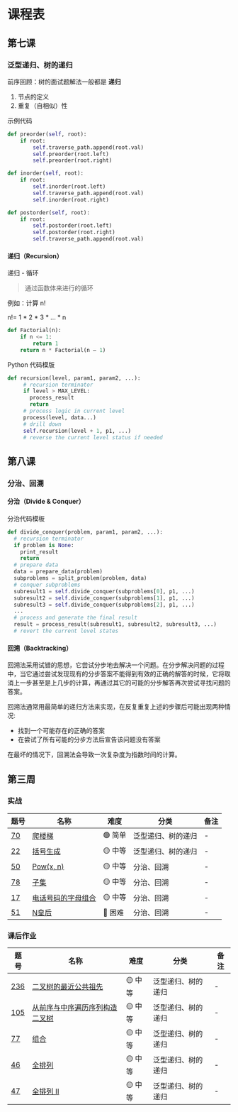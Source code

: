 # 课程表

## 第七课
### 泛型递归、树的递归

前序回顾：树的面试题解法一般都是 **递归**

1. 节点的定义
2. 重复（自相似）性

示例代码
```python
def preorder(self, root):
    if root:
        self.traverse_path.append(root.val)
        self.preorder(root.left)
        self.preorder(root.right)

def inorder(self, root):
    if root:
        self.inorder(root.left)
        self.traverse_path.append(root.val)
        self.inorder(root.right)

def postorder(self, root):
    if root:
        self.postorder(root.left)
        self.postorder(root.right)
        self.traverse_path.append(root.val)
```

#### 递归（Recursion）

递归 - 循环
>通过函数体来进行的循环

例如：计算 n!


n!= 1 * 2 * 3 * ... * n

```python
def Factorial(n):
    if n <= 1:
        return 1
    return n * Factorial(n — 1)
```

Python 代码模版
```python
def recursion(level, param1, param2, ...):
     # recursion terminator
     if level > MAX_LEVEL:
       process_result
       return
     # process logic in current level
     process(level, data...)
     # drill down
     self.recursion(level + 1, p1, ...)
     # reverse the current level status if needed
```
##  第八课
### 分治、回溯

#### 分治（Divide & Conquer）

分治代码模板

```python
def divide_conquer(problem, param1, param2, ...):
  # recursion terminator
  if problem is None:
    print_result
    return
  # prepare data
  data = prepare_data(problem)
  subproblems = split_problem(problem, data)
  # conquer subproblems
  subresult1 = self.divide_conquer(subproblems[0], p1, ...)
  subresult2 = self.divide_conquer(subproblems[1], p1, ...)
  subresult3 = self.divide_conquer(subproblems[2], p1, ...)
  ...
  # process and generate the final result
  result = process_result(subresult1, subresult2, subresult3, ...)
  # revert the current level states
```

#### 回溯（Backtracking）
回溯法采用试错的思想，它尝试分步地去解决一个问题。在分步解决问题的过程中，当它通过尝试发现现有的分步答案不能得到有效的正确的解答的时候，它将取消上一步甚至是上几步的计算，再通过其它的可能的分步解答再次尝试寻找问题的答案。

回溯法通常用最简单的递归方法来实现，在反复重复上述的步骤后可能出现两种情况:
 - 找到一个可能存在的正确的答案
 - 在尝试了所有可能的分步方法后宣告该问题没有答案

在最坏的情况下，回溯法会导致一次复杂度为指数时间的计算。

## 第三周
### 实战
| 题号 | 名称 | 难度 | 分类 | 备注 |
| --- | --- | --- | --- | --- |
| [70](https://leetcode.com/problems/climbing-stairs/discuss/?currentPage=1&orderBy=most_votes&query=) | [爬楼梯](https://leetcode-cn.com/problems/climbing-stairs/)| 🟢 简单 | 泛型递归、树的递归 | - |
| [22](https://leetcode.com/problems/generate-parentheses/discuss/?currentPage=1&orderBy=most_votes&query=) | [括号生成](https://leetcode-cn.com/problems/generate-parentheses/)| 🟡 中等 | 泛型递归、树的递归 | - |
| [50](https://leetcode.com/problems/powx-n/discuss/?currentPage=1&orderBy=most_votes&query=) | [Pow(x, n)](https://leetcode-cn.com/problems/powx-n/)| 🟡 中等 | 分治、回溯 | - |
| [78](https://leetcode.com/problems/subsets/discuss/?currentPage=1&orderBy=most_votes&query=) | [子集](https://leetcode-cn.com/problems/subsets/)| 🟡 中等 | 分治、回溯 | - |
| [17](https://leetcode.com/problems/letter-combinations-of-a-phone-number/discuss/?currentPage=1&orderBy=most_votes&query=) | [电话号码的字母组合](https://leetcode-cn.com/problems/letter-combinations-of-a-phone-number/)| 🟡 中等 | 分治、回溯 | - |
| [51](https://leetcode.com/problems/n-queens/discuss/?currentPage=1&orderBy=most_votes&query=) | [N皇后](https://leetcode-cn.com/problems/n-queens/)| 🔴 困难 | 分治、回溯 | - |


### 课后作业
| 题号 | 名称 | 难度 | 分类 | 备注 |
| --- | --- | --- | --- | --- |
| [236](https://leetcode.com/problems/lowest-common-ancestor-of-a-binary-tree/discuss/?currentPage=1&orderBy=most_votes&query=) | [二叉树的最近公共祖先](https://leetcode-cn.com/problems/lowest-common-ancestor-of-a-binary-tree/)| 🟡 中等 | 泛型递归、树的递归 | - |
| [105](https://leetcode.com/problems/construct-binary-tree-from-preorder-and-inorder-traversal/discuss/?currentPage=1&orderBy=most_votes&query=) | [从前序与中序遍历序列构造二叉树](https://leetcode-cn.com/problems/construct-binary-tree-from-preorder-and-inorder-traversal/)| 🟡 中等 | 泛型递归、树的递归 | - |
| [77](https://leetcode.com/problems/combinations/discuss/?currentPage=1&orderBy=most_votes&query=) | [组合](https://leetcode-cn.com/problems/combinations/)| 🟡 中等 | 泛型递归、树的递归 | - |
| [46](https://leetcode.com/problems/permutations/discuss/?currentPage=1&orderBy=most_votes&query=) | [全排列](https://leetcode-cn.com/problems/permutations/)| 🟡 中等 | 泛型递归、树的递归 | - |
| [47](https://leetcode.com/problems/permutations-ii/discuss/?currentPage=1&orderBy=most_votes&query=) | [全排列 II](https://leetcode-cn.com/problems/permutations-ii/)| 🟡 中等 | 泛型递归、树的递归 | - |
